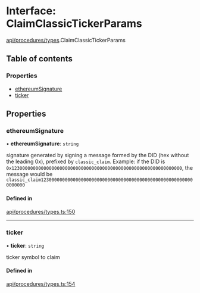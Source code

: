 # Interface: ClaimClassicTickerParams

[api/procedures/types](../wiki/api.procedures.types).ClaimClassicTickerParams

## Table of contents

### Properties

- [ethereumSignature](../wiki/api.procedures.types.ClaimClassicTickerParams#ethereumsignature)
- [ticker](../wiki/api.procedures.types.ClaimClassicTickerParams#ticker)

## Properties

### ethereumSignature

• **ethereumSignature**: `string`

signature generated by signing a message formed by the DID (hex without the leading 0x),
  prefixed by `classic_claim`. Example: if the DID is `0x1230000000000000000000000000000000000000000000000000000000000000`,
  the message would be `classic_claim1230000000000000000000000000000000000000000000000000000000000000`

#### Defined in

[api/procedures/types.ts:150](https://github.com/PolymathNetwork/polymesh-sdk/blob/49113a20/src/api/procedures/types.ts#L150)

___

### ticker

• **ticker**: `string`

ticker symbol to claim

#### Defined in

[api/procedures/types.ts:154](https://github.com/PolymathNetwork/polymesh-sdk/blob/49113a20/src/api/procedures/types.ts#L154)
